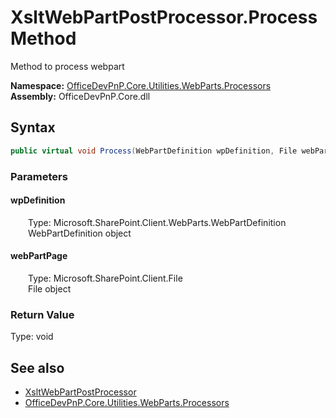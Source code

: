 # XsltWebPartPostProcessor.Process Method  
 Method to process webpart   

**Namespace:** [OfficeDevPnP.Core.Utilities.WebParts.Processors](OfficeDevPnP.Core.Utilities.WebParts.Processors.md)  
**Assembly:** OfficeDevPnP.Core.dll  
## Syntax
```C#
public virtual void Process(WebPartDefinition wpDefinition, File webPartPage)
```
### Parameters
#### wpDefinition  
&emsp;&emsp;Type: Microsoft.SharePoint.Client.WebParts.WebPartDefinition  
&emsp;&emsp;WebPartDefinition object  

  

#### webPartPage  
&emsp;&emsp;Type: Microsoft.SharePoint.Client.File  
&emsp;&emsp;File object  

  

### Return Value
Type: void  

## See also
- [XsltWebPartPostProcessor](OfficeDevPnP.Core.Utilities.WebParts.Processors.XsltWebPartPostProcessor.md) 
- [OfficeDevPnP.Core.Utilities.WebParts.Processors](OfficeDevPnP.Core.Utilities.WebParts.Processors.md) 
